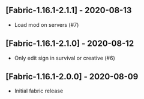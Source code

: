 ## [Fabric-1.16.1-2.1.1] - 2020-08-13
* Load mod on servers (#7)

## [Fabric-1.16.1-2.1.0] - 2020-08-12
* Only edit sign in survival or creative (#6)

## [Fabric-1.16.1-2.0.0] - 2020-08-09
- Initial fabric release
